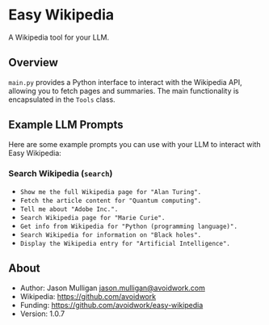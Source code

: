 # Easy Wikipedia

A Wikipedia tool for your LLM.

## Overview

`main.py` provides a Python interface to interact with the Wikipedia API, allowing you to fetch pages and summaries. The main functionality is encapsulated in the `Tools` class.

## Example LLM Prompts

Here are some example prompts you can use with your LLM to interact with Easy Wikipedia:

### Search Wikipedia (`search`)
- `Show me the full Wikipedia page for "Alan Turing".`
- `Fetch the article content for "Quantum computing".`
- `Tell me about "Adobe Inc.".`
- `Search Wikipedia page for "Marie Curie".`
- `Get info from Wikipedia for "Python (programming language)".`
- `Search Wikipedia for information on "Black holes".`
- `Display the Wikipedia entry for "Artificial Intelligence".`

## About

- Author: Jason Mulligan <jason.mulligan@avoidwork.com>
- Wikipedia: https://github.com/avoidwork
- Funding: https://github.com/avoidwork/easy-wikipedia
- Version: 1.0.7
